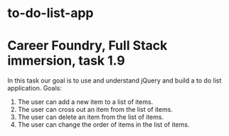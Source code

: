 # to-do-list-app
# Career Foundry, Full Stack immersion, task 1.9

In this task our goal is to use and understand jQuery and build a to do list application. 
Goals:
1. The user can add a new item to a list of items.
2. The user can cross out an item from the list of items.
3. The user can delete an item from the list of items.
4. The user can change the order of items in the list of items.